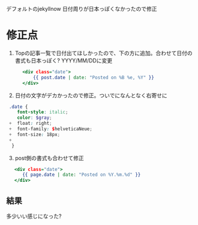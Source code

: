 デフォルトのjekyllnow 日付周りが日本っぽくなかったので修正


# 修正点

1. Topの記事一覧で日付出てほしかったので、下の方に追加。合わせて日付の書式も日本っぽく? YYYY/MM/DDに変更


```index.html
      <div class="date">
          {{ post.date | date: "Posted on %B %e, %Y" }}
      </div>

```

2. 日付の文字がデカかったので修正。ついでになんとなく右寄せに

```style.scss
 .date {
    font-style: italic;
    color: $gray;
 +  float: right;
 +  font-family: $helveticaNeue;
 +  font-size: 18px;
 +
  }

```

3. post側の書式も合わせて修正

```post.html
   <div class="date">
      {{ page.date | date: "Posted on %Y.%m.%d" }}
   </div>

```

## 結果
多少いい感じになった?
